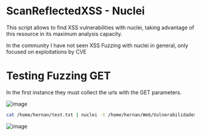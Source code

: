 # ScanReflectedXSS - Nuclei

This script allows to find XSS vulnerabilities with nuclei, taking advantage of this resource in its maximum analysis capacity.

In the community I have not seen XSS Fuzzing with nuclei in general, only focused on exploitations by CVE

# Testing Fuzzing GET

In the first instance they must collect the urls with the GET parameters.

![image](https://user-images.githubusercontent.com/66162160/184242706-dfe6a80a-e4cc-47c0-a5d4-e73b4f56ad21.png)

```sh
cat /home/hernan/test.txt | nuclei -t /home/hernan/Web/Vulnerabilidades/DAST/xss-hernan.yaml
```

![image](https://user-images.githubusercontent.com/66162160/184242024-b3904323-7f6b-4613-8c7b-eb83b64520db.png)

